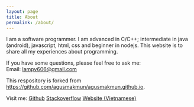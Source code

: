 ```yaml
---
layout: page
title: About
permalink: /about/
---
```


I am a software programmer. I am advanced in C/C++; intermediate in java (android), javascript, html, css and beginner in nodejs. This website is to share all my experiences about programming.

If you have some questions, please feel free to ask me:</br>
Email: lampv606@gmail.com

This respository is forked from <a href="https://github.com/agusmakmun/agusmakmun.github.io">https://github.com/agusmakmun/agusmakmun.github.io</a>. 

Visit me:
<a href="https://github.com/phamvanlam">Github</a>
<a href="http://stackoverflow.com/users/5829049/lampv">Stackoverflow</a>
<a href="http://phamvanlam.com/">Website (Vietnamese)</a>

